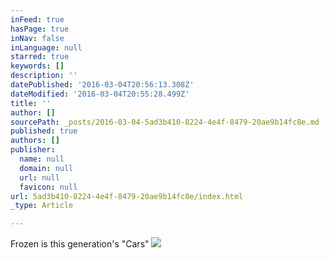 ```yaml
---
inFeed: true
hasPage: true
inNav: false
inLanguage: null
starred: true
keywords: []
description: ''
datePublished: '2016-03-04T20:56:13.308Z'
dateModified: '2016-03-04T20:55:28.499Z'
title: ''
author: []
sourcePath: _posts/2016-03-04-5ad3b410-8224-4e4f-8479-20ae9b14fc8e.md
published: true
authors: []
publisher:
  name: null
  domain: null
  url: null
  favicon: null
url: 5ad3b410-8224-4e4f-8479-20ae9b14fc8e/index.html
_type: Article

---
```

Frozen is this generation's "Cars"
![](https://the-grid-user-content.s3-us-west-2.amazonaws.com/6f1c6454-579b-4018-ae31-277324b99282.jpg)